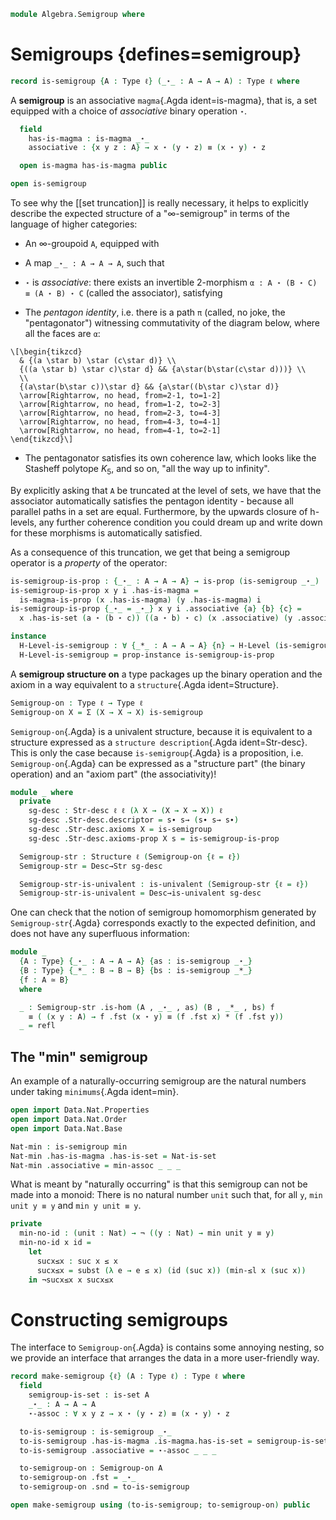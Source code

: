 <!--
```agda
open import 1Lab.Prelude

open import Algebra.Magma
```
-->

```agda
module Algebra.Semigroup where
```

<!--
```agda
private variable
  ℓ ℓ₁ : Level
  A : Type ℓ
```
-->

# Semigroups {defines=semigroup}

```agda
record is-semigroup {A : Type ℓ} (_⋆_ : A → A → A) : Type ℓ where
```

A **semigroup** is an associative `magma`{.Agda ident=is-magma}, that is, a set
equipped with a choice of _associative_ binary operation `⋆`.

```agda
  field
    has-is-magma : is-magma _⋆_
    associative : {x y z : A} → x ⋆ (y ⋆ z) ≡ (x ⋆ y) ⋆ z

  open is-magma has-is-magma public

open is-semigroup
```

To see why the [[set truncation]] is really necessary, it helps to
explicitly describe the expected structure of a "∞-semigroup" in terms
of the language of higher categories:

- An ∞-groupoid `A`, equipped with

- A map `_⋆_ : A → A → A`, such that

- `⋆` is _associative_: there exists an invertible 2-morphism `α : A ⋆
(B ⋆ C) ≡ (A ⋆ B) ⋆ C` (called the associator), satisfying

- The _pentagon identity_, i.e. there is a path `π` (called, no joke,
the "pentagonator") witnessing commutativity of the diagram below, where
all the faces are `α`:

~~~{.quiver}
\[\begin{tikzcd}
  & {(a \star b) \star (c\star d)} \\
  {((a \star b) \star c)\star d} && {a\star(b\star(c\star d)))} \\
  \\
  {(a\star(b\star c))\star d} && {a\star((b\star c)\star d)}
  \arrow[Rightarrow, no head, from=2-1, to=1-2]
  \arrow[Rightarrow, no head, from=1-2, to=2-3]
  \arrow[Rightarrow, no head, from=2-3, to=4-3]
  \arrow[Rightarrow, no head, from=4-3, to=4-1]
  \arrow[Rightarrow, no head, from=4-1, to=2-1]
\end{tikzcd}\]
~~~

- The pentagonator satisfies its own coherence law, which looks like the
Stasheff polytope $K_5$, and so on, "all the way up to infinity".

By explicitly asking that `A` be truncated at the level of sets, we have
that the associator automatically satisfies the pentagon identity -
because all parallel paths in a set are equal. Furthermore, by the
upwards closure of h-levels, any further coherence condition you could
dream up and write down for these morphisms is automatically satisfied.

As a consequence of this truncation, we get that being a semigroup
operator is a _property_ of the operator:

```agda
is-semigroup-is-prop : {_⋆_ : A → A → A} → is-prop (is-semigroup _⋆_)
is-semigroup-is-prop x y i .has-is-magma =
  is-magma-is-prop (x .has-is-magma) (y .has-is-magma) i
is-semigroup-is-prop {_⋆_ = _⋆_} x y i .associative {a} {b} {c} =
  x .has-is-set (a ⋆ (b ⋆ c)) ((a ⋆ b) ⋆ c) (x .associative) (y .associative) i

instance
  H-Level-is-semigroup : ∀ {_*_ : A → A → A} {n} → H-Level (is-semigroup _*_) (suc n)
  H-Level-is-semigroup = prop-instance is-semigroup-is-prop
```

A **semigroup structure on** a type packages up the binary operation and
the axiom in a way equivalent to a `structure`{.Agda ident=Structure}.

```agda
Semigroup-on : Type ℓ → Type ℓ
Semigroup-on X = Σ (X → X → X) is-semigroup
```

`Semigroup-on`{.Agda} is a univalent structure, because it is equivalent
to a structure expressed as a `structure description`{.Agda
ident=Str-desc}. This is only the case because `is-semigroup`{.Agda} is a
proposition, i.e.  `Semigroup-on`{.Agda} can be expressed as a "structure
part" (the binary operation) and an "axiom part" (the associativity)!

```agda
module _ where
  private
    sg-desc : Str-desc ℓ ℓ (λ X → (X → X → X)) ℓ
    sg-desc .Str-desc.descriptor = s∙ s→ (s∙ s→ s∙)
    sg-desc .Str-desc.axioms X = is-semigroup
    sg-desc .Str-desc.axioms-prop X s = is-semigroup-is-prop

  Semigroup-str : Structure ℓ (Semigroup-on {ℓ = ℓ})
  Semigroup-str = Desc→Str sg-desc

  Semigroup-str-is-univalent : is-univalent (Semigroup-str {ℓ = ℓ})
  Semigroup-str-is-univalent = Desc→is-univalent sg-desc
```

One can check that the notion of semigroup homomorphism generated by
`Semigroup-str`{.Agda} corresponds exactly to the expected definition,
and does not have any superfluous information:

```agda
module _
  {A : Type} {_⋆_ : A → A → A} {as : is-semigroup _⋆_}
  {B : Type} {_*_ : B → B → B} {bs : is-semigroup _*_}
  {f : A ≃ B}
  where

  _ : Semigroup-str .is-hom (A , _⋆_ , as) (B , _*_ , bs) f
    ≡ ( (x y : A) → f .fst (x ⋆ y) ≡ (f .fst x) * (f .fst y))
  _ = refl
```


## The "min" semigroup

An example of a naturally-occurring semigroup are the natural numbers
under taking `minimums`{.Agda ident=min}.

```agda
open import Data.Nat.Properties
open import Data.Nat.Order
open import Data.Nat.Base

Nat-min : is-semigroup min
Nat-min .has-is-magma .has-is-set = Nat-is-set
Nat-min .associative = min-assoc _ _ _
```

What is meant by "naturally occurring" is that this semigroup can not be
made into a monoid: There is no natural number `unit` such that, for all
`y`, `min unit y ≡ y` and `min y unit ≡ y`.

```agda
private
  min-no-id : (unit : Nat) → ¬ ((y : Nat) → min unit y ≡ y)
  min-no-id x id =
    let
      sucx≤x : suc x ≤ x
      sucx≤x = subst (λ e → e ≤ x) (id (suc x)) (min-≤l x (suc x))
    in ¬sucx≤x x sucx≤x
```

# Constructing semigroups

The interface to `Semigroup-on`{.Agda} is contains some annoying nesting,
so we provide an interface that arranges the data in a more user-friendly
way.

```agda
record make-semigroup {ℓ} (A : Type ℓ) : Type ℓ where
  field
    semigroup-is-set : is-set A
    _⋆_ : A → A → A
    ⋆-assoc : ∀ x y z → x ⋆ (y ⋆ z) ≡ (x ⋆ y) ⋆ z

  to-is-semigroup : is-semigroup _⋆_
  to-is-semigroup .has-is-magma .is-magma.has-is-set = semigroup-is-set
  to-is-semigroup .associative = ⋆-assoc _ _ _

  to-semigroup-on : Semigroup-on A
  to-semigroup-on .fst = _⋆_
  to-semigroup-on .snd = to-is-semigroup

open make-semigroup using (to-is-semigroup; to-semigroup-on) public
```
